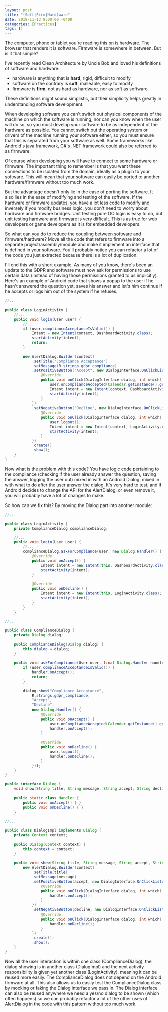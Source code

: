 ```yaml
---
layout: post
title: "(Soft|Firm|Hard)ware"
date: 2018-11-13 9:00:00 -0400
categories: [Practices]
tags: []
---
```

The computer, phone or tablet you're reading this on is hardware. The browser that renders it is software. Firmware is somewhere in between. But is it that simple?

I've recently read Clean Architecture by Uncle Bob and loved his definitions of software and hardware:
* hardware is anything that is **hard**, rigid, difficult to modify
* software on the contrary is **soft**, malleable, easy to modify
* firmware is **firm**, not as hard as hardware, nor as soft as software

These definitions might sound simplistic, but their simplicity helps greatly in understanding software development.

When developing software you can't switch out physical components of the machine on which the software is running, nor can you know when the user will do so, so you must develop your software to be as independent of the hardware as possible. You cannot switch out the operating system or drivers of the machine running your software either, so you must ensure that this is separated from your software as well. Some frameworks like Android's java framework, C#'s .NET framework could also be referred to as firmware.

Of course when developing you will have to connect to some hardware or firmware. The important thing to remember is that you want these connections to be isolated from the domain, ideally as a plugin to your software. This will mean that your software can easily be ported to another hardware/firmware without too much work.

But the advantage doesn't only lie in the ease of porting the software. It also lies in the ease of modifying and testing of the software. If the hardware or firmware updates, you have a lot less code to modify and inversely if you modify business logic, you don't need to worry about hardware and firmware bridges. Unit testing pure OO logic is easy to do, but unit testing hardware and firmware is very difficult. This is as true for web developers or game developers as it is for embedded developers.

So what can you do to reduce the coupling between software and firmware/hardware? Move all the code that refers to firmware into a separate project/assembly/module and make it implement an interface that is defined in your software. You'll probably notice you can refactor a lot of the code you just extracted because there is a lot of duplication.

I'll end this with a short example. As many of you know, there's been an update to the GDPR and software must now ask for permissions to use certain data (instead of having those permissions granted to us implicitly). Here's an example of Android code that shows a popup to the user if he hasn't answered the question yet, saves his answer and let's him continue if he accepts or logs him out of the system if he refuses.

```java
//...

public class LoginActivity {
    //...
    public void login(User user) {
        //...
        if (user.complianceAcceptanceIsValid()) {
            Intent = new Intent(context, DashboardActivity.class);
            startActivity(intent);
            return;
        }
        
        new AlertDialog.Builder(context)
            .setTitle("Compliance Acceptance")
            .setMessage(R.strings.gdpr_compliance)
            .setPositiveButton("Accept", new DialogInterface.OnClickListener() {
                @Override
                public void onClick(DialogInterface dialog, int which) {
                    user.onComplianceAccepted(Calendar.getInstance().getTime());
                    Intent intent = new Intent(context, DashboardActivity.class);
                    startActivity(intent);
                }
            })
            .setNegativeButton("Decline", new DialogInterface.OnClickListener() {
                @Override
                public void onClick(DialogInterface dialog, int which) {
                    user.logout();
                    Intent intent = new Intent(context, LoginActivity.class);
                    startActivity(intent);
                }
            })
            .create()
            .show();
    }
}
```

Now what is the problem with this code? You have logic code pertaining to the compliance (checking if the user already answer the question, saving the answer, logging the user out) mixed in with an Android Dialog, mixed in with what to do after the user answer the dialog. It's very hard to test, and if Android decides to change the API for the AlertDialog, or even remove it, you will probably have a lot of changes to make.

So how can we fix this? By moving the Dialog part into another module:

```java
//...

public class LoginActivity {
    private ComplianceDialog complianceDialog;

    //...
    public void login(User user) {
        //...
        complianceDialog.askForCompliance(user, new Dialog.Handler() {
            @Override
            public void onAccept() {
                Intent intent = new Intent(this, DashboardActivity.class);
                startActivity(intent);
            }
            
            @Override
            public void onDecline() {
                Intent intent = new Intent(this, LoginActivity.class);
                startActivity(intent);
            }
        }
    }
```

```java
//...

public class ComplianceDialog {
    private Dialog dialog;
    
    public ComplianceDialog(Dialog dialog) {
        this.dialog = dialog;
    }
    
    public void askForCompliance(User user, final Dialog.Handler handler) {
        if (user.complianceAcceptanceIsValid()) {
            handler.onAccept();
            return;
        }
        
        dialog.show("Compliance Acceptance", 
            R.strings.gdpr_compliance,
            "Accept",
            "Decline",
            new Dialog.Handler() {
                @Override
                public void onAccept() {
                    user.onComplianceAccepted(Calendar.getInstance().getTime());
                    handler.onAccept();
                }
                
                @Override
                public void onDecline() {
                    user.logout();
                    handler.onDecline();
                }
            }));
    }
}
```

```java
public interface Dialog {
    void show(String title, String message, String accept, String decline, Dialog.Handler handler);
    
    public static class Handler {
        public void onAccept() { }
        public void onDecline() { }
    }
```

```java
//...

public class DialogImpl implements Dialog {
    private Context context;
    
    public Dialog(Context context) {
        this.context = context;
    }
    
    public void show(String title, String message, String accept, String decline, Dialog.Handler handler) {
        new AlertDialog.Builder(context)
            .setTitle(title)
            .setMessage(message)
            .setPositiveButton(accept, new DialogInterface.OnClickListener() {
                @Override
                public void onClick(DialogInterface dialog, int which) {
                    handler.onAccept();
                }
            })
            .setNegativeButton(decline, new DialogInterface.OnClickListener() {
                @Override
                public void onClick(DialogInterface dialog, int which) {
                    handler.onDecline();
                }
            })
            .create();
            .show();
    }
}
```

Now all the user interaction is within one class (ComplianceDialog), the dialog showing is in another class (DialogImpl) and the next activity responsibility is given yet another class (LoginActivity), meaning it can be reused more easily. The ComplianceDialog does not depend on the Android firmware at all. This also allows us to easily test the ComplianceDialog class by mocking or faking the Dialog interface we pass in. The Dialog interface can also be reused anywhere we need a yes/no dialog to be shown (which often happens) so we can probably refactor a lot of the other uses of AlertDialog in the code with this pattern without too much work.